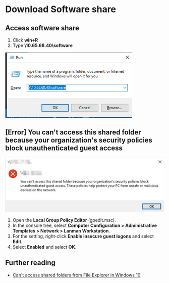 # Download Software share

## Access software share

1. Click **win+R**
2. Type **\\10.65.68.40\software**

![software share](img/software-share.png)

## [Error] You can't access this shared folder because your organization's security policies block unauthenticated guest access

![error](img/cannot-access-this-shared-folder-error.png)

1. Open the **Local Group Policy Editor** (gpedit.msc).
2. In the console tree, select **Computer Configuration > Administrative Templates > Network > Lanman Workstation**.
3. For the setting, right-click **Enable insecure guest logons** and select **Edit**.
4. Select **Enabled** and select **OK**.

## Further reading

- [Can't access shared folders from File Explorer in Windows 10](https://docs.microsoft.com/en-us/troubleshoot/windows-client/networking/cannot-access-shared-folder-file-explorer)
